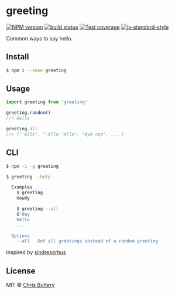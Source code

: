 # greeting

[![NPM version][npm-image]][npm-url]
[![build status][travis-image]][travis-url]
[![Test coverage][coveralls-image]][coveralls-url]
[![js-standard-style][standard-image]][standard-url]

Common ways to say hello.

## Install

```sh
$ npm i --save greeting
```

## Usage

```js
import greeting from 'greeting'

greeting.random()
//> Hello

greeting.all
//> ["'Allo", "'Allo 'Allo", "Aye oop", ... ]
```

## CLI

```sh
$ npm -i -g greeting
```

```sh
$ greeting --help

  Examples
    $ greeting
    Howdy

    $ greeting --all
    G'day
    Hello
    ...

  Options
    --all   Get all greetings instead of a random greeting
```

Inspired by [sindresorhus](https://github.com/sindresorhus/dog-names)

## License

MIT © [Chris Buttery](http://chrisbuttery.com)

[npm-image]: https://img.shields.io/npm/v/greeting.svg?style=flat-square
[npm-url]: https://npmjs.org/package/greeting
[travis-image]: https://img.shields.io/travis/chrisbuttery/greeting.svg?style=flat-square
[travis-url]: https://travis-ci.org/chrisbuttery/greeting
[standard-image]: https://img.shields.io/badge/code%20style-standard-brightgreen.svg?style=flat-square
[standard-url]: https://github.com/feross/standard
[coveralls-image]: https://img.shields.io/coveralls/chrisbuttery/greeting.svg?style=flat-square
[coveralls-url]: https://coveralls.io/r/chrisbuttery/greeting?branch=master
